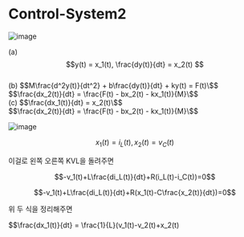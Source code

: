 # Control-System2  

![image](https://github.com/kangjunhyeong/Control-System2/assets/144297425/8f267e3b-914d-4cf6-a368-44924af004a9)  


(a) $$y(t) = x_1(t), \frac{dy(t)}{dt} = x_2(t) $$  
(b) $$M\frac{d^2y(t)}{dt^2} + b\frac{dy(t)}{dt} + ky(t) = F(t)\$$  
$$\frac{dx_2(t)}{dt} = \frac{F(t) - bx_2(t) - kx_1(t)}{M}\$$  
(c)
$$\frac{dx_1(t)}{dt} = x_2(t)\$$  
$$\frac{dx_2(t)}{dt} = \frac{F(t) - bx_2(t) - kx_1(t)}{M}\$$  

![image](https://github.com/kangjunhyeong/Control-System2/assets/144297425/7fe5c29b-973e-41c8-a3a4-405d6c65014f)  

$$x_1(t)=i_L(t), x_2(t)=v_C(t)$$  

이걸로 왼쪽 오른쪽 KVL을 돌려주면  

$$-v_1(t)+L\frac{di_L(t)}{dt}+R(i_L(t)-i_C(t))=0$$

$$-v_1(t)+L\frac{di_L(t)}{dt}+R(x_1(t)-C\frac{x_2(t)}{dt})=0$$  

위 두 식을 정리해주면  

$$\frac{dx_1(t)}{dt} = \frac{1}{L}(v_1(t)-v_2(t)+x_2(t)
